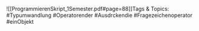 
![[ProgrammierenSkript_1Semester.pdf#page=88]]Tags & Topics:
   #Typumwandlung
   #Operatorender
   #Ausdrckendie
   #Fragezeichenoperator
   #einObjekt